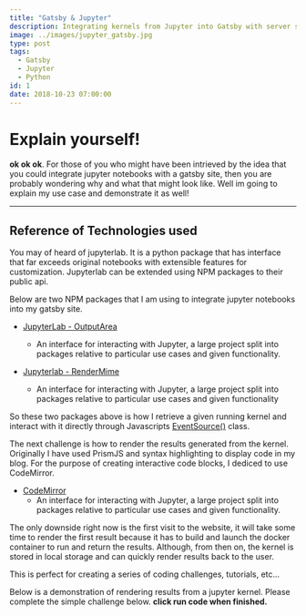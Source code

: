 ```yaml
---
title: "Gatsby & Jupyter"
description: Integrating kernels from Jupyter into Gatsby with server side events. Interactive code blocks with code execution powered by kernels from jupyter!
image: ../images/jupyter_gatsby.jpg
type: post
tags:
  - Gatsby
  - Jupyter
  - Python
id: 1
date: 2018-10-23 07:00:00
---
```


# Explain yourself!

**ok ok ok**. For those of you who might have been intrieved by the idea that you could integrate jupyter notebooks with a gatsby site, then you are probably wondering why and what that might look like. Well im going to explain my use case and demonstrate it as well!

---

## Reference of Technologies used

You may of heard of jupyterlab. It is a python package that has interface that far exceeds original notebooks with extensible features for customization. Jupyterlab can be extended using NPM packages to their public api.

<githubreadme user="jupyterlab" repo="jupyterlab"></githubreadme>


Below are two NPM packages that I am using to integrate jupyter notebooks into my gatsby site.


*  [JupyterLab - OutputArea](https://github.com/jupyterlab/jupyterlab/tree/master/packages/outputarea)
    -   An interface for interacting with Jupyter, a large project split into packages relative to particular use cases and given functionality.

*  [Jupyterlab - RenderMime](https://github.com/jupyterlab/jupyterlab/tree/master/packages/rendermime-interface)
    -   An interface for interacting with Jupyter, a large project split into  packages relative to particular use cases and given functionality


So these two packages above is how I retrieve a given running kernel and interact with it directly through Javascripts [EventSource()](https://developer.mozilla.org/en-US/docs/Web/API/EventSource)  class.

The next challenge is how to render the results generated from the kernel. Originally I have used PrismJS and syntax highlighting to display code in my blog. For the purpose of creating interactive code blocks, I dediced to use CodeMirror.

*  [CodeMirror](https://www.npmjs.com/package/codemirror)
    -   An interface for interacting with Jupyter, a large project split into packages relative to particular use cases and given functionality.

<githubreadme user="codemirror" repo="CodeMirror"></githubreadme>



The only downside right now is the first visit to the website, it will take some time to render the first result because it has to build and launch the docker container to run and return the results. Although, from then on, the kernel is stored in local storage and can quickly render results back to the user.

This is perfect for creating a series of coding challenges, tutorials, etc...


<challenge id="1" title="test">

Below is a demonstration of rendering results from a jupyter kernel. Please complete the simple challenge below. **click run code when finished.**

  <codeblock source="exc_01_01_01">
  </codeblock>
  
</challenge>



<sociallinks title="Gatsby & Jupyter" path="jupyter&gatsby" description="Integrating kernels from Jupyter into Gatsby with server side events. Interactive code blocks with code execution powered by kernels from jupyter!"></sociallinks>


<banner author="Dillan Teagle"></banner>